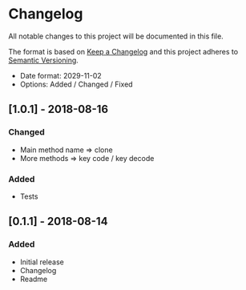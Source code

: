 # Changelog
All notable changes to this project will be documented in this file.

The format is based on [Keep a Changelog](http://keepachangelog.com/en/1.0.0/)
and this project adheres to [Semantic Versioning](http://semver.org/spec/v2.0.0.html).

- Date format: 2029-11-02
- Options: Added / Changed / Fixed

## [1.0.1] - 2018-08-16
### Changed
- Main method name => clone
- More methods => key code / key decode
### Added
- Tests

## [0.1.1] - 2018-08-14
### Added
- Initial release
- Changelog 
- Readme